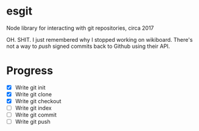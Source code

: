 # esgit
Node library for interacting with git repositories, circa 2017

OH. SHIT. I just remembered why I stopped working on wikiboard. There's
not a way to *push* signed commits back to Github using their API.

# Progress
- [x] Write git init
- [x] Write git clone
- [x] Write git checkout
- [ ] Write git index
- [ ] Write git commit
- [ ] Write git push
